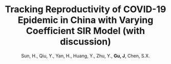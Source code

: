 ---
title: "Tracking Reproductivity of COVID-19 Epidemic in China with Varying Coefficient SIR Model (with discussion)"
collection: publications
permalink: /publication/0_JDS_2020
author: 'Sun, H., Qiu, Y., Yan, H., Huang, Y., Zhu, Y., <strong>Gu, J</strong>, Chen, S.X.'
conf: 'Journal of Data Science'
year: 2020
paperurl: /publications/papers/0_JDS_pdf.pdf
---
